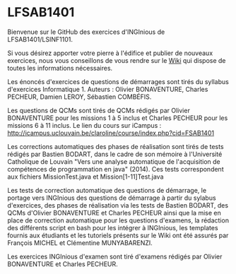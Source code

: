 # LFSAB1401

Bienvenue sur le GitHub des exercices d'INGInious de LFSAB1401/LSINF1101. 

Si vous désirez apporter votre pierre à l'édifice et publier de nouveaux exercices, nous vous conseillons de vous rendre 
sur le [Wiki](https://github.com/UCL-INGI/LFSAB1401/wiki) qui dispose de toutes les informations nécessaires.

Les énoncés d'exercices de questions de démarrages sont tirés du syllabus d'exercices Informatique 1. Auteurs : Olivier BONAVENTURE, Charles PECHEUR, Damien LEROY, Sébastien COMBÉFIS.

Les questions de QCMs sont tirés de QCMs rédigés par Olivier BONAVENTURE pour les missions 1 à 5 inclus et Charles PECHEUR pour les missions 6 à 11 inclus. Le lien du cours sur iCampus : http://icampus.uclouvain.be/claroline/course/index.php?cid=FSAB1401

Les corrections automatiques des phases de réalisation sont tirés de tests rédigés par Bastien BODART, dans le cadre de son mémoire à l'Université Catholique de Louvain "Vers une analyse automatique de l'acquisition de compétences de programmation en java" (2014). Ces tests correspondent aux fichiers MissionTest.java et Mission[1-11]Test.java

Les tests de correction automatique des questions de démarrage, le portage vers INGInious des questions de démarrage à partir du sylabus d'exercices, des phases de réalisation via les tests de Bastien BODART, des QCMs d'Olivier BONAVENTURE et Charles PECHEUR  ainsi que la mise en place de correction automatique pour les questions d'examens, la rédaction des différents script en bash pour les intégrer à INGInious, les templates fournis aux étudiants et les tutoriels présents sur le Wiki ont été assurés par François MICHEL et Clémentine MUNYABARENZI.

Les exercices INGInious d'examen sont tiré d'examens rédigés par Olivier BONAVENTURE et Charles PECHEUR.
